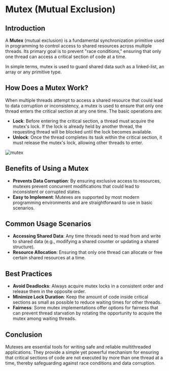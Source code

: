 # Mutex (Mutual Exclusion)

## Introduction

A **Mutex** (mutual exclusion) is a fundamental synchronization primitive used in programming to control access to shared resources across multiple threads. Its primary goal is to prevent "race conditions," ensuring that only one thread can access a critical section of code at a time.

In simple terms, mutex is used to guard shared data such as a linked-list, an array or any primitive type.

## How Does a Mutex Work?

When multiple threads attempt to access a shared resource that could lead to data corruption or inconsistency, a mutex is used to ensure that only one thread enters the critical section at any one time. The basic operations are:

- **Lock**: Before entering the critical section, a thread must acquire the mutex's lock. If the lock is already held by another thread, the requesting thread will be blocked until the lock becomes available.
- **Unlock**: Once the thread completes its task within the critical section, it must release the mutex's lock, allowing other threads to enter.

![mutex](https://github.com/ad-kmt/java-multi-threading/assets/28861412/c62b43f8-7f0d-47e2-8f45-7ada5232fee4)

## Benefits of Using a Mutex

- **Prevents Data Corruption**: By ensuring exclusive access to resources, mutexes prevent concurrent modifications that could lead to inconsistent or corrupted states.
- **Easy to Implement**: Mutexes are supported by most modern programming environments and are straightforward to use in basic scenarios.

## Common Usage Scenarios

- **Accessing Shared Data**: Any time threads need to read from and write to shared data (e.g., modifying a shared counter or updating a shared structure).
- **Resource Allocation**: Ensuring that only one thread can allocate or free certain shared resources at a time.

## Best Practices

- **Avoid Deadlocks**: Always acquire mutex locks in a consistent order and release them in the opposite order.
- **Minimize Lock Duration**: Keep the amount of code inside critical sections as small as possible to reduce waiting times for other threads.
- **Fairness**: Some mutex implementations offer options for fairness that can prevent thread starvation by rotating the opportunity to acquire the mutex among waiting threads.

## Conclusion

Mutexes are essential tools for writing safe and reliable multithreaded applications. They provide a simple yet powerful mechanism for ensuring that critical sections of code are not executed by more than one thread at a time, thereby safeguarding against race conditions and data corruption.
